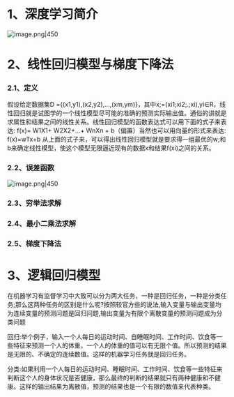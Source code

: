 
# 1、深度学习简介

![image.png|450](https://yancey-note-img.oss-cn-beijing.aliyuncs.com/20250304110137.png)

# 2、线性回归模型与梯度下降法


### 2.1、定义
假设给定数据集D ={(x1,y1),(x2,y2),…,(xm,ym)}，其中x;=(xi1;xi2;.;xi),yi∈R，线性回归就是试图学的一个线性模型尽可能的准确的预测实际输出值。通俗的讲就是求属性和结果之间的线性关系。线性回归模型的函数表达式可以用下面的式子来表达:
f(x)= W1X1+ W2X2+…+ WnXn + b（偏置）当然也可以用向量的形式来表达:
f(x)=wTx+b
从上面的式子来，可以得出线性回归模型就是要求得一组最优的w;和b来确定线性模型，使这个模型无限逼近现有的数据x和结果f(xi)之间的关系。

### 2.2、误差函数

![image.png|450](https://yancey-note-img.oss-cn-beijing.aliyuncs.com/20250304122838.png)


### 2.3、穷举法求解

### 2.4、最小二乘法求解

### 2.5、梯度下降法

# 3、逻辑回归模型

在机器学习有监督学习中大致可以分为两大任务，一种是回归任务，一种是分类任务;那么这两种任务的区别是什么呢?按照较官方些的说法,输入变量与输出变量均为连续变量的预测问题是回归问题,输出变量为有限个离散变量的预测问题成为分类问题

回归:举个例子，输入一个人每日的运动时间、自睡眠时间、工作时间、饮食等一些特征来预测一个人的体重，一个人的体重的值可以有无限个值。所以预测的结果是无限的、不确定的连续数值。这样的机器学习任务就是回归任务。

分类:如果利用一个人每日的运动时间、睡眠时间、工作时间、饮食等一些特征来判断这个人的身体状况是否健康，那么最终的判断的结果就只有两种健康和不健康。这样的输出结果为离散值，预测的结果也是一个有限的数值来代表种类。